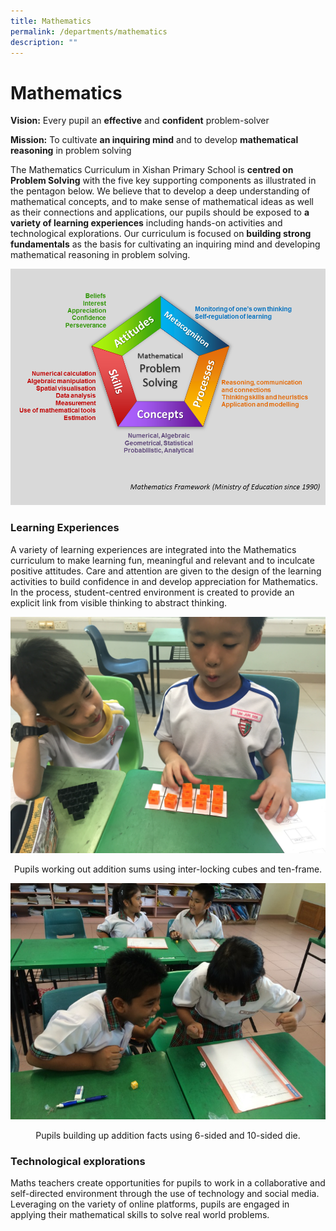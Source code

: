 ```yaml
---
title: Mathematics
permalink: /departments/mathematics
description: ""
---
```

# **Mathematics**

**Vision:** Every pupil an **effective** and **confident** problem-solver

**Mission:** To cultivate **an inquiring mind** and to develop **mathematical reasoning** in problem solving

The Mathematics Curriculum in Xishan Primary School is **centred on Problem Solving** with the five key supporting components as illustrated in the pentagon below. We believe that to develop a deep understanding of mathematical concepts, and to make sense of mathematical ideas as well as their connections and applications, our pupils should be exposed to **a variety of learning experiences** including hands-on activities and technological explorations. Our curriculum is focused on **building strong fundamentals** as the basis for cultivating an inquiring mind and developing mathematical reasoning in problem solving.

![](/images/MathImage1.png)

### Learning Experiences

A variety of learning experiences are integrated into the Mathematics curriculum to make learning fun, meaningful and relevant and to inculcate positive attitudes. Care and attention are given to the design of the learning activities to build confidence in and develop appreciation for Mathematics. In the process, student-centred environment is created to provide an explicit link from visible thinking to abstract thinking.

![](/images/MathImage2.jpg)

<center>Pupils working out addition sums using inter-locking cubes and ten-frame.</center>

![](/images/MathImage4.jpg)

<center>Pupils building up addition facts using 6-sided and 10-sided die.</center>

### Technological explorations

Maths teachers create opportunities for pupils to work in a collaborative and self-directed environment through the use of technology and social media. Leveraging on the variety of online platforms, pupils are engaged in applying their mathematical skills to solve real world problems.